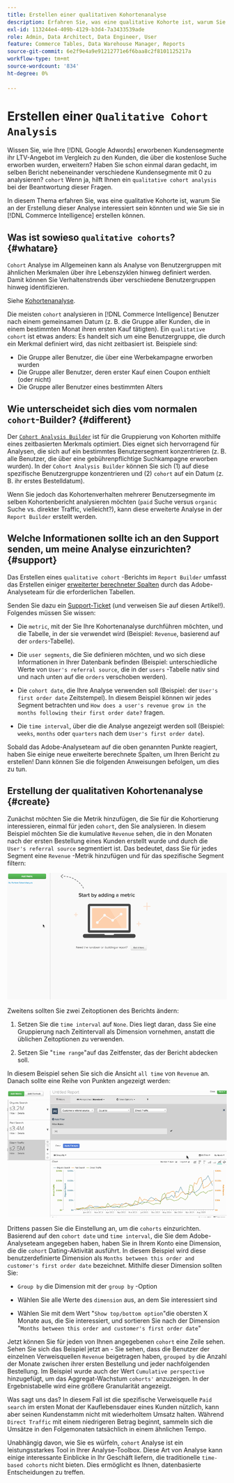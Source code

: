 ```yaml
---
title: Erstellen einer qualitativen Kohortenanalyse
description: Erfahren Sie, was eine qualitative Kohorte ist, warum Sie an der Erstellung dieser Analyse interessiert sein könnten und wie Sie sie in Commerce Intelligence erstellen können.
exl-id: 113244e4-409b-4129-b3d4-7a3433539ade
role: Admin, Data Architect, Data Engineer, User
feature: Commerce Tables, Data Warehouse Manager, Reports
source-git-commit: 6e2f9e4a9e91212771e6f6baa8c2f8101125217a
workflow-type: tm+mt
source-wordcount: '834'
ht-degree: 0%

---
```


# Erstellen einer `Qualitative Cohort Analysis`

Wissen Sie, wie Ihre [!DNL Google Adwords] erworbenen Kundensegmente ihr LTV-Angebot im Vergleich zu den Kunden, die über die kostenlose Suche erworben wurden, erweitern? Haben Sie schon einmal daran gedacht, im selben Bericht nebeneinander verschiedene Kundensegmente mit 0 zu analysieren? `cohort` Wenn ja, hilft Ihnen ein `qualitative cohort analysis` bei der Beantwortung dieser Fragen.

In diesem Thema erfahren Sie, was eine qualitative Kohorte ist, warum Sie an der Erstellung dieser Analyse interessiert sein könnten und wie Sie sie in [!DNL Commerce Intelligence] erstellen können.

## Was ist sowieso `qualitative cohorts`? {#whatare}

`Cohort` Analyse im Allgemeinen kann als Analyse von Benutzergruppen mit ähnlichen Merkmalen über ihre Lebenszyklen hinweg definiert werden. Damit können Sie Verhaltenstrends über verschiedene Benutzergruppen hinweg identifizieren.

Siehe [Kohortenanalyse](https://www.cohortanalysis.com/).

Die meisten `cohort` analysieren in [!DNL Commerce Intelligence] Benutzer nach einem gemeinsamen Datum (z. B. die Gruppe aller Kunden, die in einem bestimmten Monat ihren ersten Kauf tätigten). Ein `qualitative cohort` ist etwas anders: Es handelt sich um eine Benutzergruppe, die durch ein Merkmal definiert wird, das nicht zeitbasiert ist. Beispiele sind:

* Die Gruppe aller Benutzer, die über eine Werbekampagne erworben wurden
* Die Gruppe aller Benutzer, deren erster Kauf einen Coupon enthielt (oder nicht)
* Die Gruppe aller Benutzer eines bestimmten Alters

## Wie unterscheidet sich dies vom normalen `cohort`-Builder? {#different}

Der [`Cohort Analysis Builder`](../dev-reports/cohort-rpt-bldr.md) ist für die Gruppierung von Kohorten mithilfe eines zeitbasierten Merkmals optimiert. Dies eignet sich hervorragend für Analysen, die sich auf ein bestimmtes Benutzersegment konzentrieren (z. B. alle Benutzer, die über eine gebührenpflichtige Suchkampagne erworben wurden). In der `Cohort Analysis Builder` können Sie sich (1) auf diese spezifische Benutzergruppe konzentrieren und (2) `cohort` auf ein Datum (z. B. ihr erstes Bestelldatum).

Wenn Sie jedoch das Kohortenverhalten mehrerer Benutzersegmente im selben Kohortenbericht analysieren möchten (`paid` Suche versus `organic` Suche vs. direkter Traffic, vielleicht?), kann diese erweiterte Analyse in der `Report Builder` erstellt werden.

## Welche Informationen sollte ich an den Support senden, um meine Analyse einzurichten? {#support}

Das Erstellen eines `qualitative cohort` -Berichts im `Report Builder` umfasst das Erstellen einiger [erweiterter berechneter Spalten](../data-warehouse-mgr/creating-calculated-columns.md) durch das Adobe-Analyseteam für die erforderlichen Tabellen.

Senden Sie dazu ein [Support-Ticket](https://experienceleague.adobe.com/docs/commerce-knowledge-base/kb/troubleshooting/miscellaneous/mbi-service-policies.html) (und verweisen Sie auf diesen Artikel!). Folgendes müssen Sie wissen:

* Die `metric`, mit der Sie Ihre Kohortenanalyse durchführen möchten, und die Tabelle, in der sie verwendet wird (Beispiel: `Revenue`, basierend auf der `orders`-Tabelle).

* Die `user segments`, die Sie definieren möchten, und wo sich diese Informationen in Ihrer Datenbank befinden (Beispiel: unterschiedliche Werte von `User's referral source`, die in der `users` -Tabelle nativ sind und nach unten auf die `orders` verschoben werden).

* Die `cohort date`, die Ihre Analyse verwenden soll (Beispiel: der `User's first order date` Zeitstempel). In diesem Beispiel können wir jedes Segment betrachten und `How does a user's revenue grow in the months following their first order date?` fragen.

* Die `time interval`, über die die Analyse angezeigt werden soll (Beispiel: `weeks`, `months` oder `quarters` nach dem `User's first order date`).

Sobald das Adobe-Analyseteam auf die oben genannten Punkte reagiert, haben Sie einige neue erweiterte berechnete Spalten, um Ihren Bericht zu erstellen! Dann können Sie die folgenden Anweisungen befolgen, um dies zu tun.

## Erstellung der qualitativen Kohortenanalyse {#create}

Zunächst möchten Sie die Metrik hinzufügen, die Sie für die Kohortierung interessieren, einmal für jeden `cohort`, den Sie analysieren. In diesem Beispiel möchten Sie die kumulative `Revenue` sehen, die in den Monaten nach der ersten Bestellung eines Kunden erstellt wurde und durch die `User's referral source` segmentiert ist. Das bedeutet, dass Sie für jedes Segment eine `Revenue` -Metrik hinzufügen und für das spezifische Segment filtern:

![](../../assets/qualcohort1.gif)

Zweitens sollten Sie zwei Zeitoptionen des Berichts ändern:

1. Setzen Sie die `time interval` auf `None`. Dies liegt daran, dass Sie eine Gruppierung nach Zeitintervall als Dimension vornehmen, anstatt die üblichen Zeitoptionen zu verwenden.

1. Setzen Sie &quot;`time range`&quot;auf das Zeitfenster, das der Bericht abdecken soll.

In diesem Beispiel sehen Sie sich die Ansicht `all time` von `Revenue` an. Danach sollte eine Reihe von Punkten angezeigt werden:

![](../../assets/qualcohort2.gif)

Drittens passen Sie die Einstellung an, um die `cohorts` einzurichten. Basierend auf den `cohort date` und `time interval`, die Sie dem Adobe-Analyseteam angegeben haben, haben Sie in Ihrem Konto eine Dimension, die die `cohort` Dating-Aktivität ausführt. In diesem Beispiel wird diese benutzerdefinierte Dimension als `Months between this order and customer's first order date` bezeichnet. Mithilfe dieser Dimension sollten Sie:

* `Group by` die Dimension mit der `group by` -Option

* Wählen Sie alle Werte des `dimension` aus, an dem Sie interessiert sind

* Wählen Sie mit dem Wert &quot;`Show top/bottom option`&quot;die obersten X Monate aus, die Sie interessiert, und sortieren Sie nach der Dimension &quot;`Months between this order and customer's first order date`&quot;

Jetzt können Sie für jeden von Ihnen angegebenen `cohort` eine Zeile sehen. Sehen Sie sich das Beispiel jetzt an - Sie sehen, dass die Benutzer der einzelnen Verweisquellen `Revenue` beigetragen haben, `grouped by` die Anzahl der Monate zwischen ihrer ersten Bestellung und jeder nachfolgenden Bestellung. Im Beispiel wurde auch der Wert `Cumulative perspective` hinzugefügt, um das Aggregat-Wachstum `cohorts'` anzuzeigen. In der Ergebnistabelle wird eine größere Granularität angezeigt.

Was sagt uns das? In diesem Fall ist die spezifische Verweisquelle `Paid search` im ersten Monat der Kauflebensdauer eines Kunden nützlich, kann aber seinen Kundenstamm nicht mit wiederholtem Umsatz halten. Während `Direct Traffic` mit einem niedrigeren Betrag beginnt, sammeln sich die Umsätze in den Folgemonaten tatsächlich in einem ähnlichen Tempo.

Unabhängig davon, wie Sie es würfeln, `cohort` Analyse ist ein leistungsstarkes Tool in Ihrer Analyse-Toolbox. Diese Art von Analyse kann einige interessante Einblicke in Ihr Geschäft liefern, die traditionelle `time-based cohorts` nicht bieten. Dies ermöglicht es Ihnen, datenbasierte Entscheidungen zu treffen.
